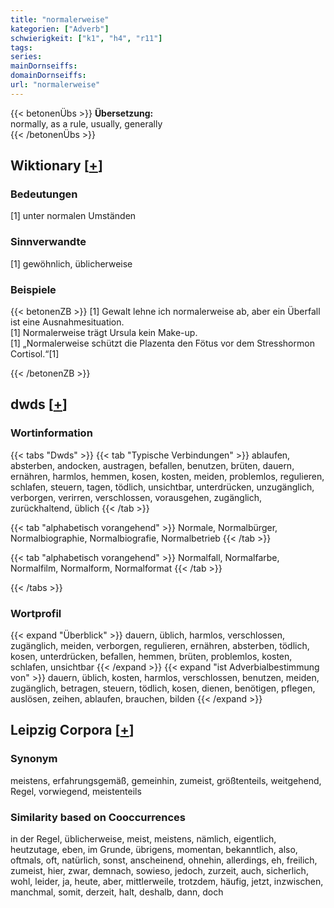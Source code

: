 ```yaml
---
title: "normalerweise"
kategorien: ["Adverb"]
schwierigkeit: ["k1", "h4", "r11"]
tags:
series:
mainDornseiffs:
domainDornseiffs:
url: "normalerweise"
---
```


{{< betonenÜbs >}}
**Übersetzung:**  
normally, as a rule, usually, generally  
{{< /betonenÜbs >}}

## Wiktionary [[+](https://de.wiktionary.org/wiki/normalerweise)]

### Bedeutungen
[1] unter normalen Umständen  

### Sinnverwandte
[1] gewöhnlich, üblicherweise  

### Beispiele
{{< betonenZB >}}
[1] Gewalt lehne ich normalerweise ab, aber ein Überfall ist eine Ausnahmesituation.  
[1] Normalerweise trägt Ursula kein Make-up.  
[1] „Normalerweise schützt die Plazenta den Fötus vor dem Stresshormon Cortisol.“[1]  

{{< /betonenZB >}}


## dwds [[+](https://www.dwds.de/wb/normalerweise)]

### Wortinformation
{{< tabs "Dwds" >}}
{{< tab "Typische Verbindungen" >}}
ablaufen, absterben, andocken, austragen, befallen, benutzen, brüten, dauern, ernähren, harmlos, hemmen, kosen, kosten, meiden, problemlos, regulieren, schlafen, steuern, tagen, tödlich, unsichtbar, unterdrücken, unzugänglich, verborgen, verirren, verschlossen, vorausgehen, zugänglich, zurückhaltend, üblich
{{< /tab >}}

{{< tab "alphabetisch vorangehend" >}}
Normale, Normalbürger, Normalbiographie, Normalbiografie, Normalbetrieb
{{< /tab >}}

{{< tab "alphabetisch vorangehend" >}}
Normalfall, Normalfarbe, Normalfilm, Normalform, Normalformat
{{< /tab >}}

{{< /tabs >}}

### Wortprofil
{{< expand "Überblick" >}} dauern, üblich, harmlos, verschlossen, zugänglich, meiden, verborgen, regulieren, ernähren, absterben, tödlich, kosen, unterdrücken, befallen, hemmen, brüten, problemlos, kosten, schlafen, unsichtbar {{< /expand >}}
{{< expand "ist Adverbialbestimmung von" >}} dauern, üblich, kosten, harmlos, verschlossen, benutzen, meiden, zugänglich, betragen, steuern, tödlich, kosen, dienen, benötigen, pflegen, auslösen, zeihen, ablaufen, brauchen, bilden {{< /expand >}}

## Leipzig Corpora [[+](https://corpora.uni-leipzig.de/en/res?word=normalerweise&corpusId=deu_newscrawl-public_2018)]


### Synonym
meistens, erfahrungsgemäß, gemeinhin, zumeist, größtenteils, weitgehend, Regel, vorwiegend, meistenteils


### Similarity based on Cooccurrences
in der Regel, üblicherweise, meist, meistens, nämlich, eigentlich, heutzutage, eben, im Grunde, übrigens, momentan, bekanntlich, also, oftmals, oft, natürlich, sonst, anscheinend, ohnehin, allerdings, eh, freilich, zumeist, hier, zwar, demnach, sowieso, jedoch, zurzeit, auch, sicherlich, wohl, leider, ja, heute, aber, mittlerweile, trotzdem, häufig, jetzt, inzwischen, manchmal, somit, derzeit, halt, deshalb, dann, doch


